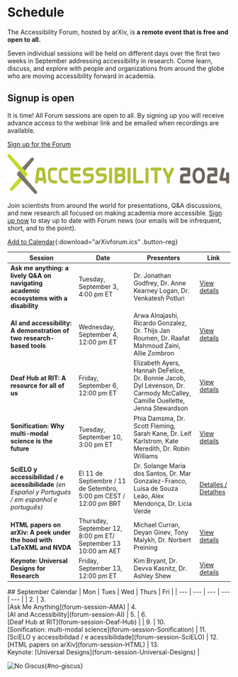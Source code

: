 # Schedule

The Accessibility Forum, hosted by arXiv, is **a remote event that is free and open to all.**

Seven individual sessions will be held on different days over the first two weeks in September addressing accessibility in research. Come learn, discuss, and explore with people and organizations from around the globe who are moving accessibility forward in academia.

<div class="highlight">
  <h2>Signup is open</h2>
  <p>It is time! All Forum sessions are open to all. By signing up you will receive advance access to the webinar link and be emailed when recordings are available.</p>

  <a href="https://cornell.ca1.qualtrics.com/jfe/form/SV_eEZ1d27LF2fVM7Y" target="_blank" class="button-reg">Sign up for the Forum</a>

  <img src="../assets/forum-logotype-with-logo.svg" role="presentation" alt="arxiv forum logotype saying accessibility 2024" class="mkd-img-right">
  <div style="clear:both;"></div>
</div>

Join scientists from around the world for presentations, Q&A discussions, and new research all focused on making academia more accessible. <a href="https://cornell.ca1.qualtrics.com/jfe/form/SV_eEZ1d27LF2fVM7Y" target="_blank">Sign up now</a> to stay up to date with Forum news (our emails will be infrequent, short, and to the point).


[Add to Calendar](calendar.ics){:download="arXivforum.ics" .button-reg}


| Session | Date | Presenters | Link |
| --- | --- | --- | --- |
| **Ask me anything: a lively Q&A on navigating academic ecosystems with a disability** | Tuesday, September 3, 4:00 pm ET | Dr. Jonathan Godfrey, Dr. Anne Kearney Logan, Dr. Venkatesh Potluri | <a href="forum-session-AMA">View details</a> |
| **AI and accessibility: A demonstration of two research-based tools** | Wednesday, September 4, 12:00 pm ET | Arwa Alnajashi, Ricardo Gonzalez, Dr. Thijs Jan Roumen, Dr. Raafat Mahmoud Zaini, Allie Zombron | <a href="forum-session-AI">View details</a> |
| **Deaf Hub at RIT: A resource for all of us** | Friday, September 6, 12:00 pm ET | Elizabeth Ayers, Hannah DeFelice, Dr. Bonnie Jacob, Dyl Levenson, Dr. Carmody McCalley,  Camille Ouellette, Jenna Stewardson | <a href="forum-session-Deaf-Hub">View details</a> |
| **Sonification: Why multi-modal science is the future** | Tuesday, September 10, 3:00 pm ET | Phia Damsma, Dr. Scott Fleming, Sarah Kane, Dr. Leif Karlstrom, Kate Meredith, Dr. Robin Williams | <a href="forum-session-Sonification">View details</a> |
| **SciELO y accessibilidad / e acessibilidade** *(en Español y Portugués / em espanhol e português)* | El 11 de Septiembre / 11 de Setembro, 5:00 pm CEST / 12:00 pm BRT| Dr. Solange Maria dos Santos, Dr. Mar Gonzalez-Franco, Luisa de Souza Leão, Alex Mendonça, Dr. Licia Verde | <a href="forum-session-SciELO">Detalles / Detalhes</a> |
| **HTML papers on arXiv: A peek under the hood with LaTeXML and NVDA** | Thursday, September 12, 8:00 pm ET/ September 13 10:00 am AET | Michael Curran, Deyan Ginev, Tony Malykh, Dr. Norbert Preining | <a href="forum-session-HTML">View details</a> |
| **Keynote: Universal Designs for Research**  | Friday, September 13, 12:00 pm ET | Kim Bryant, Dr. Devva Kasnitz, Dr. Ashley Shew | <a href="forum-session-Universal-Designs">View details</a> |

<div class="calendar" markdown="1">
## September Calendar
| Mon | Tues | Wed | Thurs | Fri |
| --- | --- | --- | --- | --- |
| 2.  |  3.<br>[Ask Me Anything](forum-session-AMA) | 4. <br>[AI and Accessibility](forum-session-AI) | 5. | 6.<br>[Deaf Hub at RIT](forum-session-Deaf-Hub)  |
| 9.  | 10.<br> [Sonification: multi-modal science](forum-session-Sonification) | 11.<br>[SciELO y accessibilidad / e acessibilidade](forum-session-SciELO)  | 12. <br>[HTML papers on arXiv](forum-session-HTML)  |  13.<br>Keynote: [Universal Designs](forum-session-Universal-Designs) |
</div>



![No Giscus](){#no-giscus}
